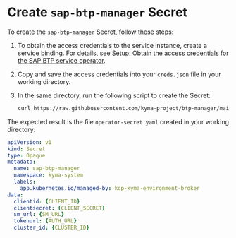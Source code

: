 # Create `sap-btp-manager` Secret

<!--this content is for OS users only-->
To create the `sap-btp-manager` Secret, follow these steps:
1. To obtain the access credentials to the service instance, create a service binding.  For details, see [Setup: Obtain the access credentials for the SAP BTP service operator](https://github.com/SAP/sap-btp-service-operator#setup).
2. Copy and save the access credentials into your `creds.json` file in your working directory. 
3. In the same directory, run the following script to create the Secret:
   
   ```sh
   curl https://raw.githubusercontent.com/kyma-project/btp-manager/main/hack/create-secret-file.sh | bash -s
   ```

The expected result is the file `operator-secret.yaml` created in your working directory:

```yaml
apiVersion: v1
kind: Secret
type: Opaque
metadata:
  name: sap-btp-manager
  namespace: kyma-system
  labels:
    app.kubernetes.io/managed-by: kcp-kyma-environment-broker
data:
  clientid: {CLIENT_ID}
  clientsecret: {CLIENT_SECRET}
  sm_url: {SM_URL}
  tokenurl: {AUTH_URL}
  cluster_id: {CLUSTER_ID}
```
